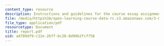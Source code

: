 ```yaml
---
content_type: resource
description: Instructions and guidelines for the course essay assignment.
file: /media/https%3A/open-learning-course-data-rc.s3.amazonaws.com/3-063-polymer-physics-spring-2007/ad709df9c12e2bffbc280d99b2fcf758_report.pdf
file_type: application/pdf
resourcetype: Document
title: report.pdf
uid: ad709df9-c12e-2bff-bc28-0d99b2fcf758
---
```

